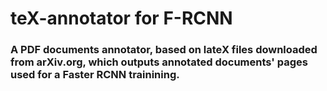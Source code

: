 # teX-annotator for F-RCNN
### A PDF documents annotator, based on lateX files downloaded from arXiv.org, which outputs annotated documents' pages used for a Faster RCNN trainining.


